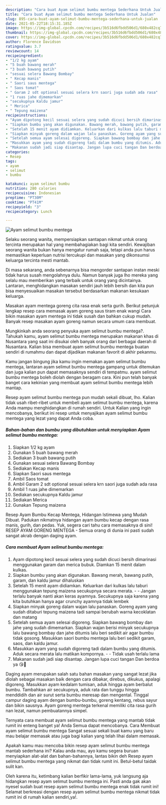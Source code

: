 ```yaml
---
description: "Cara buat Ayam selimut bumbu mentega Sederhana Untuk Jualan"
title: "Cara buat Ayam selimut bumbu mentega Sederhana Untuk Jualan"
slug: 895-cara-buat-ayam-selimut-bumbu-mentega-sederhana-untuk-jualan
date: 2021-05-22T18:15:31.185Z
image: https://img-global.cpcdn.com/recipes/3b516d6fbdd506d1/680x482cq70/ayam-selimut-bumbu-mentega-foto-resep-utama.jpg
thumbnail: https://img-global.cpcdn.com/recipes/3b516d6fbdd506d1/680x482cq70/ayam-selimut-bumbu-mentega-foto-resep-utama.jpg
cover: https://img-global.cpcdn.com/recipes/3b516d6fbdd506d1/680x482cq70/ayam-selimut-bumbu-mentega-foto-resep-utama.jpg
author: Florence Davidson
ratingvalue: 3.7
reviewcount: 14
recipeingredient:
- "1/2 kg ayam"
- "5 buah bawang merah"
- "3 buah bawang putih"
- "sesuai selera Bawang Bombay"
- " Kecap manis"
- " Saori saus mentega"
- " Saos tomat"
- " Garam 2 sdt optional sesuai selera krn saori juga sudah ada rasa"
- "1 ruas jahe dimemarkan"
- "secukupnya Kaldu jamur"
- " Merica"
- " Tepung maizena"
recipeinstructions:
- "Ayam dipotong kecil sesuai selera yang sudah dicuci bersih dimarinasi menggunakan garam dan merica bubuk. Diamkan 15 menit dalam kulkas."
- "Siapkan bumbu yang akan digunakan. Bawang merah, bawang putih, garam, dan kaldu jamur dihaluskan"
- "Setelah 15 menit ayam didiamkan. Keluarkan dari kulkas lalu taburi menggunakan tepung maizena secukupnya secara merata.   Jangan terlalu banyak nanti akan keras ayamnya. Secukupnya saja karena yang kita butuhkan hanya agar crunchy ayamnya tidak lembek"
- "Siapkan minyak goreng dalam wajan lalu panaskan. Goreng ayam yang sudah ditaburi tepung maizena tadi sampai berubah warna kecoklatan dan matang"
- "Setelah semua ayam selesai digoreng. Siapkan bawang bombay dan jahe yang sudah dimemarkan. Siapkan wajan berisi minyak secukupnya lalu bawang bombay dan jahe ditumis lalu beri sedikit air agar bumbu tidak gosong. Masukkan saori bumbu mentega lalu beri sedikit garam, saos, dan kaldu jamur."
- "Masukkan ayam yang sudah digoreng tadi dalam bumbu yang ditumis. Aduk secara merata lalu matikan kompornya.   Tidak usah terlalu lama"
- "Makanan sudah jadi siap disantap. Jangan lupa cuci tangan Dan berdoa ya 😘🙏"
categories:
- Resep
tags:
- ayam
- selimut
- bumbu

katakunci: ayam selimut bumbu 
nutrition: 280 calories
recipecuisine: Indonesian
preptime: "PT30M"
cooktime: "PT41M"
recipeyield: "3"
recipecategory: Lunch

---
```



![Ayam selimut bumbu mentega](https://img-global.cpcdn.com/recipes/3b516d6fbdd506d1/680x482cq70/ayam-selimut-bumbu-mentega-foto-resep-utama.jpg)

Selaku seorang wanita, mempersiapkan santapan nikmat untuk orang tercinta merupakan hal yang membahagiakan bagi kita sendiri. Kewajiban seorang  wanita bukan hanya mengatur rumah saja, tetapi anda pun harus memastikan keperluan nutrisi tercukupi dan masakan yang dikonsumsi keluarga tercinta mesti mantab.

Di masa  sekarang, anda sebenarnya bisa mengorder santapan instan meski tidak harus susah mengolahnya dulu. Namun banyak juga lho mereka yang selalu mau memberikan yang terbaik untuk orang yang dicintainya. Lantaran, menghidangkan masakan sendiri jauh lebih bersih dan kita pun bisa menyesuaikan masakan tersebut berdasarkan makanan kesukaan keluarga. 

Masakan ayam mentega goreng cita rasa enak serta gurih. Berikut petunjuk lengkap resep cara memasak ayam goreng saus tiram enak wangi Cara bikin masakan ayam mentega ini tidak susah dan bahkan cukup mudah. Banyak resep masakan ayam goreng namun secara umum cara membuat.

Mungkinkah anda seorang penyuka ayam selimut bumbu mentega?. Tahukah kamu, ayam selimut bumbu mentega merupakan makanan khas di Nusantara yang saat ini disukai oleh banyak orang dari berbagai daerah di Nusantara. Kalian bisa membuat ayam selimut bumbu mentega buatan sendiri di rumahmu dan dapat dijadikan makanan favorit di akhir pekanmu.

Kamu jangan bingung jika kamu ingin memakan ayam selimut bumbu mentega, lantaran ayam selimut bumbu mentega gampang untuk ditemukan dan juga kalian pun dapat memasaknya sendiri di tempatmu. ayam selimut bumbu mentega boleh diolah dengan beragam cara. Kini pun telah banyak banget cara kekinian yang membuat ayam selimut bumbu mentega lebih mantap.

Resep ayam selimut bumbu mentega pun mudah sekali dibuat, lho. Kalian tidak usah ribet-ribet untuk membeli ayam selimut bumbu mentega, karena Anda mampu menghidangkan di rumah sendiri. Untuk Kalian yang ingin mencobanya, berikut ini resep untuk menyajikan ayam selimut bumbu mentega yang lezat yang dapat Anda coba.

<!--inarticleads1-->

##### Bahan-bahan dan bumbu yang dibutuhkan untuk menyiapkan Ayam selimut bumbu mentega:

1. Siapkan 1/2 kg ayam
1. Gunakan 5 buah bawang merah
1. Sediakan 3 buah bawang putih
1. Gunakan sesuai selera Bawang Bombay
1. Sediakan  Kecap manis
1. Siapkan  Saori saus mentega
1. Ambil  Saos tomat
1. Ambil  Garam 2 sdt optional sesuai selera krn saori juga sudah ada rasa
1. Ambil 1 ruas jahe dimemarkan
1. Sediakan secukupnya Kaldu jamur
1. Sediakan  Merica
1. Gunakan  Tepung maizena


Resep Ayam Bumbu Kecap Mentega, Hidangan Istimewa yang Mudah Dibuat. Padukan nikmatnya hidangan ayam bumbu kecap dengan rasa manis, gurih, dan pedas. Yuk, segera cari tahu cara memasaknya di sini! RESEP AYAM GORENG MENTEGA - Semua orang di dunia ini pasti sudah sangat akrab dengan daging ayam. 

<!--inarticleads2-->

##### Cara membuat Ayam selimut bumbu mentega:

1. Ayam dipotong kecil sesuai selera yang sudah dicuci bersih dimarinasi menggunakan garam dan merica bubuk. Diamkan 15 menit dalam kulkas.
1. Siapkan bumbu yang akan digunakan. Bawang merah, bawang putih, garam, dan kaldu jamur dihaluskan
1. Setelah 15 menit ayam didiamkan. Keluarkan dari kulkas lalu taburi menggunakan tepung maizena secukupnya secara merata. -  -  Jangan terlalu banyak nanti akan keras ayamnya. Secukupnya saja karena yang kita butuhkan hanya agar crunchy ayamnya tidak lembek
1. Siapkan minyak goreng dalam wajan lalu panaskan. Goreng ayam yang sudah ditaburi tepung maizena tadi sampai berubah warna kecoklatan dan matang
1. Setelah semua ayam selesai digoreng. Siapkan bawang bombay dan jahe yang sudah dimemarkan. Siapkan wajan berisi minyak secukupnya lalu bawang bombay dan jahe ditumis lalu beri sedikit air agar bumbu tidak gosong. Masukkan saori bumbu mentega lalu beri sedikit garam, saos, dan kaldu jamur.
1. Masukkan ayam yang sudah digoreng tadi dalam bumbu yang ditumis. Aduk secara merata lalu matikan kompornya.  -  - Tidak usah terlalu lama
1. Makanan sudah jadi siap disantap. Jangan lupa cuci tangan Dan berdoa ya 😘🙏


Daging ayam merupakan salah satu bahan masakan yang sangat lezat jika diolah sebagai masakan baik dengan cara dibakar, direbus, dikukus, apalagi digoreng. Masukkan ayam kedalam tumisan, aduk hingga ayam berbalut bumbu. Tambahkan air secukupnya, aduk rata dan tunggu hingga menddidih dan air surut serta bumbu meresap dan mengental. Tinggal campur daging ayam dengan bumbu-bumbu, goreng kentang, rebus sayur dan bikin sausnya. Ayam goreng mentega terkenal memiliki cita rasa gurih nan lezat, namun pembuatannya simpel. 

Ternyata cara membuat ayam selimut bumbu mentega yang mantab tidak rumit ini enteng banget ya! Anda Semua dapat mencobanya. Cara Membuat ayam selimut bumbu mentega Sangat sesuai sekali buat kamu yang baru mau belajar memasak atau juga bagi kalian yang telah lihai dalam memasak.

Apakah kamu mau mencoba bikin resep ayam selimut bumbu mentega mantab sederhana ini? Kalau anda mau, ayo kamu segera buruan menyiapkan alat-alat dan bahan-bahannya, lantas bikin deh Resep ayam selimut bumbu mentega yang nikmat dan tidak rumit ini. Betul-betul taidak sulit kan. 

Oleh karena itu, ketimbang kalian berfikir lama-lama, yuk langsung aja hidangkan resep ayam selimut bumbu mentega ini. Pasti anda gak akan nyesel sudah buat resep ayam selimut bumbu mentega enak tidak rumit ini! Selamat berkreasi dengan resep ayam selimut bumbu mentega nikmat tidak rumit ini di rumah kalian sendiri,ya!.

